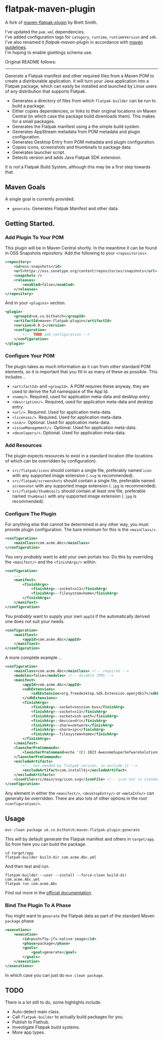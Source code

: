 # flatpak-maven-plugin

A fork of [maven-flatpak-plugin](https://github.com/bithatch/maven-flatpak-plugin) by Brett Smith.

I've updated the `pom.xml` dependencies.  
I've added configuration tags for `category`, `runtime`, `runtimeVersion` and `sdk`.  
I've also renamed it *flatpak-maven-plugin* in accordance with [maven guidelines](https://maven.apache.org/guides/plugin/guide-java-plugin-development.html#Important_Notice).  
I'm hoping to enable gsettings schema use.

Original README follows:

---

Generate a Flatpak manifest and other required files from a Maven POM to create a distributable application. It will turn your Java application into a Flatpak package, which can easily be installed and launched by Linux users of any distribution that supports Flatpak.

 * Generates a directory of files from which `flatpak-builder` can be run to build a package.
 * Either copies dependencies, or links to their original locations on Maven Central (in which case the package build downloads them). This makes for a small packages.
 * Generates the Flatpak manfiest using a the simple build system.
 * Generates AppStream metadata from POM metadata and plugin configuration.
 * Generates Desktop Entry from POM metadata and plugin configuration.
 * Copies icons, screenshots and thumbnails to package data.
 * Generates launcher script.
 * Detects version and adds Java Flatpak SDK extension.
 
It is *not* a Flatpak Build System, although this may be a first step towards that.

## Maven Goals

A single goal is currently provided. 

 * `generate`. Generates Flatpak Manifest and other data.

## Getting Started.

### Add Plugin To Your POM

This plugin will be in Maven Central shortly. In the meantime it can be found in OSS Snapshots repository. Add the following to your `<repositories>`.

```xml
<repository>
    <id>oss-snapshots</id>
    <url>https://oss.sonatype.org/content/repositories/snapshots</url>
    <snapshots />
    <releases>
        <enabled>false</enabled>
    </releases>
</repository>
```

And in your `<plugins>` section.

```xml
<plugin>
	<groupId>uk.co.bithatch</groupId>
	<artifactId>maven-flatpak-plugin</artifactId>
	<version>0.0.1</version>
	<configuration>
		<!-- TODO add configuration -->
	</configuration>
</plugin>
```

### Configure Your POM

The plugin takes as much information as it can from *other* standard POM elements, so it is important that you fill in as many of these as possible. This includes ..

 * `<artifactId>` and `<groupId>`. A POM requires these anyway, they are used to derive the full namespace of the App Id. 
 * `<name/>`.  Required, used for application meta-data and desktop entry.
 * `<description/>`.  Required, used for application meta-data and desktop entry.
 * `<url/>`. Required. Used for application meta-data.
 * `<licenses/>`. Required. Used for application meta-data.
 * `<scm/>`. Optional. Used for application meta-data.
 * `<issueManagement/>`. Optional. Used for application meta-data.
 * `<developers/>`. Optional. Used for application meta-data.
 
### Add Resources

The plugin expects resources to exist in a standard location (the locations of which can be overridden by configuration).

 * `src/flatpak/icons` should contain a single file, preferably named `icon` with any supported image extension (`.svg` is recommended).
 * `src/flatpak/screenshots` should contain a single file, preferable named `screenshot`  with any supported image extension (`.jpg` is recommended).
 * `src/flatpak/thumbnails` should contain at least one file, preferable named `thumbnail`  with any supported image extension (`.jpg` is recommended).
 
### Configure The Plugin

For anything else that cannot be determined in any other way, you must provide plugin configuration. The bare minimum for this is the `<mainClass/>`.

```xml
<configuration>
	<mainClass>com.acme.Abc</mainClass>
</configuration>
```

You *very probably* want to add your own portals too. Do this by overriding the `<manifest/>` and the `<finishArgs/>` within.

```xml
<configuration>
	...
	<manifest>
		<finishArgs>
			<finishArg>--socket=x11</finishArg>
			<finishArg>--filesystem=home</finishArg>
		</finishArgs>
	</manifest>
</configuration>
```

You *probably* want to supply your own `appId` if the automatically derived one does not suit your needs.

```xml
<configuration>
	<manifiest>
		<appId>com.acme.Abc</appId>
	</manifiest>
</configuration>
```

A more complete example ..

```xml
<configuration>
	<mainClass>com.acme.Abc</mainClass> <!-- required -->
	<modules>false</modules> <!-- disable JPMS -->
	<manifest>
		<appId>com.acme.Abc</appId>
		<sdkExtensions>
			<sdkExtension>org.freedesktop.Sdk.Extension.openjdk17</sdkExtension>
		</sdkExtensions>
		<finishArgs>
			<finishArg>--socket=session-bus</finishArg>
			<finishArg>--socket=x11</finishArg>
			<finishArg>--socket=ssh-auth</finishArg>
			<finishArg>--device=dri</finishArg>
			<finishArg>--share=network</finishArg>
			<finishArg>--share=ipc</finishArg>
			<finishArg>--filesystem=home</finishArg>
		</finishArgs>
	</manifest>
	<launcherPreCommands>
		<launcherPreCommand>echo '(C) 2023 AwesomeSuperSofwareSolutions Ltd'</launcherPreCommand>
	</launcherPreCommands>
	<excludeArtifacts>
		<!-- not needed by flatpak version, so exclude it -->
		<excludeArtifact>com.install4j</excludeArtifact>
	</excludeArtifacts>
	<iconFile>src/main/svg/icon.svg</iconFile> <!-- icon not in standard location -->
</configuration>
```

Any element in either the `<manifest/>`, `<desktopEntry/>` or `<metaInfo/>` can generally be overridden. There are also lots of other options in the root `<configuration/>`.  

## Usage

```
mvn clean package uk.co.bithatch:maven-flatpak-plugin:generate
```

This will by default generate the Flatpak manifest and others in `target/app`. So from here you can build the package.

```
cd target/app
flatpak-builder build-dir com.acme.Abc.yml
```

And then test and run.

```
flatpak-builder --user --install --force-clean build-dir com.acme.Abc.yml
flatpak run com.acme.Abc
```

Find out more in the [official documentation](https://docs.flatpak.org/en/latest/building.html).



### Bind The Plugin To A Phase

You might want to `generate` the Flatpak data as part of the standard Maven `package` phase.

```xml
<executions>
	<execution>
		<id>pushsftp-jfx-native-image</id>
		<phase>package</phase>
		<goals>
			<goal>generate</goal>
		</goals>
	</execution>
</executions>
```

In which case you can just do `mvn clean package`. 

## TODO

There is a lot still to do, some highlights include.

 * Auto-detect main class.
 * Call `flatpak-builder` to actually build packages for you.
 * Publish to Flathub.
 * Investigate Flatpak build systems.
 * More app types.
 


